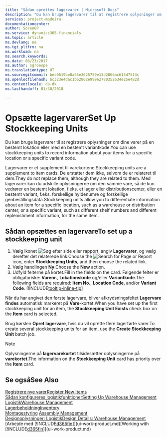 ```yaml
---
title: "Sådan oprettes lagervarer | Microsoft Docs"
description: "Du kan bruge lagervarer til at registrere oplysninger om dine varer på en bestemt lokation eller med en bestemt variantkode."
services: project-madeira
documentationcenter: 
author: SorenGP
ms.service: dynamics365-financials
ms.topic: article
ms.devlang: na
ms.tgt_pltfrm: na
ms.workload: na
ms.search.keywords: 
ms.date: 08/23/2017
ms.author: sgroespe
ms.translationtype: HT
ms.sourcegitcommit: bec0619be0a65e3625759e13d2866ac615d7513c
ms.openlocfilehash: bc323e4dac1b62802e999e2780352634e25e482d
ms.contentlocale: da-dk
ms.lasthandoff: 01/30/2018

---
```

# <a name="set-up-stockkeeping-units"></a><span data-ttu-id="7d8db-103">Opsætte lagervarer</span><span class="sxs-lookup"><span data-stu-id="7d8db-103">Set Up Stockkeeping Units</span></span>
<span data-ttu-id="7d8db-104">Du kan bruge lagervarer til at registrere oplysninger om dine varer på en bestemt lokation eller med en bestemt variantkode.</span><span class="sxs-lookup"><span data-stu-id="7d8db-104">You can use stockkeeping units to record information about your items for a specific location or a specific variant code.</span></span>  

 <span data-ttu-id="7d8db-105">Lagervarer er et supplement til varekortene.</span><span class="sxs-lookup"><span data-stu-id="7d8db-105">Stockkeeping units are a supplement to item cards.</span></span> <span data-ttu-id="7d8db-106">De erstatter dem ikke, selvom de er relateret til dem.</span><span class="sxs-lookup"><span data-stu-id="7d8db-106">They do not replace them, although they are related to them.</span></span> <span data-ttu-id="7d8db-107">Med lagervarer kan du udskille oplysningerne om den samme vare, så de kun vedrører en bestemt lokation, f.eks. et lager eller distributionscenter, eller en bestemt variant, f.eks. forskellige hyldenumre og forskellige genbestillingsdata.</span><span class="sxs-lookup"><span data-stu-id="7d8db-107">Stockkeeping units allow you to differentiate information about an item for a specific location, such as a warehouse or distribution center, or a specific variant, such as different shelf numbers and different replenishment information, for the same item.</span></span>  

## <a name="to-set-up-a-stockkeeping-unit"></a><span data-ttu-id="7d8db-108">Sådan opsættes en lagervare</span><span class="sxs-lookup"><span data-stu-id="7d8db-108">To set up a stockkeeping unit</span></span>  

1.  <span data-ttu-id="7d8db-109">Vælg ikonet ![Søg efter side eller rapport](media/ui-search/search_small.png "Ikonet Søg efter side eller rapport"), angiv **Lagervarer**, og vælg derefter det relaterede link.</span><span class="sxs-lookup"><span data-stu-id="7d8db-109">Choose the ![Search for Page or Report](media/ui-search/search_small.png "Search for Page or Report icon") icon, enter **Stockkeeping Units**, and then choose the related link.</span></span>  
2.  <span data-ttu-id="7d8db-110">Vælg handlingen **Ny**.</span><span class="sxs-lookup"><span data-stu-id="7d8db-110">Choose the **New** action.</span></span>  
3.  <span data-ttu-id="7d8db-111">Udfyld felterne på kortet.</span><span class="sxs-lookup"><span data-stu-id="7d8db-111">Fill in the fields on the card.</span></span> <span data-ttu-id="7d8db-112">Følgende felter er obligatoriske: **Varenr.**, **Lokationskode** og/eller **Variantkode**.</span><span class="sxs-lookup"><span data-stu-id="7d8db-112">The following fields are required: **Item No.**, **Location Code**, and/or **Variant Code**.</span></span> [!INCLUDE[tooltip-inline-tip](includes/tooltip-inline-tip_md.md)]  

<span data-ttu-id="7d8db-113">Når du har angivet den første lagervare, bliver afkrydsningsfeltet **Lagervare findes** automatisk markeret på **Vare**-kortet.</span><span class="sxs-lookup"><span data-stu-id="7d8db-113">When you have set up the first stockkeeping unit for an item, the **Stockkeeping Unit Exists** check box on the **Item** card is selected.</span></span>  

<span data-ttu-id="7d8db-114">Brug kørslen **Opret lagervare**, hvis du vil oprette flere lagerførte varer.</span><span class="sxs-lookup"><span data-stu-id="7d8db-114">To create several stockkeeping units for an item, use the **Create Stockkeeping Unit** batch job.</span></span>  

> [!NOTE]  
>  <span data-ttu-id="7d8db-115">Oplysningerne på **lagervarekortet** tilsidesætter oplysningerne på **varekortet**.</span><span class="sxs-lookup"><span data-stu-id="7d8db-115">The information on the **Stockkeeping Unit** card has priority over the **Item** card.</span></span>  

## <a name="see-also"></a><span data-ttu-id="7d8db-116">Se også</span><span class="sxs-lookup"><span data-stu-id="7d8db-116">See Also</span></span>  
[<span data-ttu-id="7d8db-117">Registrere nye varer</span><span class="sxs-lookup"><span data-stu-id="7d8db-117">Register New Items</span></span>](inventory-how-register-new-items.md)  
[<span data-ttu-id="7d8db-118">Sådan konfigureres logistikfunktioner</span><span class="sxs-lookup"><span data-stu-id="7d8db-118">Setting Up Warehouse Management</span></span>](warehouse-setup-warehouse.md)  
[<span data-ttu-id="7d8db-119">Logistik</span><span class="sxs-lookup"><span data-stu-id="7d8db-119">Warehouse Management</span></span>](warehouse-manage-warehouse.md)  
[<span data-ttu-id="7d8db-120">Lagerbeholdning</span><span class="sxs-lookup"><span data-stu-id="7d8db-120">Inventory</span></span>](inventory-manage-inventory.md)  
<span data-ttu-id="7d8db-121">[Montagestyring](assembly-assemble-items.md)  </span><span class="sxs-lookup"><span data-stu-id="7d8db-121">[Assembly Management](assembly-assemble-items.md)  </span></span>  
[<span data-ttu-id="7d8db-122">Designoplysninger: Logistik</span><span class="sxs-lookup"><span data-stu-id="7d8db-122">Design Details: Warehouse Management</span></span>](design-details-warehouse-management.md)  
<span data-ttu-id="7d8db-123">[Arbejde med [!INCLUDE[d365fin](includes/d365fin_md.md)]](ui-work-product.md)</span><span class="sxs-lookup"><span data-stu-id="7d8db-123">[Working with [!INCLUDE[d365fin](includes/d365fin_md.md)]](ui-work-product.md)</span></span>  

